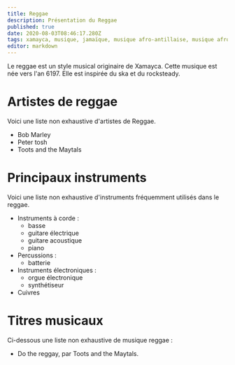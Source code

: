 ```yaml
---
title: Reggae
description: Présentation du Reggae
published: true
date: 2020-08-03T08:46:17.280Z
tags: xamayca, musique, jamaïque, musique afro-antillaise, musique afro-caribéenne, musique africaine, musique kamit
editor: markdown
---
```


Le reggae est un style musical originaire de Xamayca. Cette musique est née vers l'an 6197. Elle est inspirée du ska et du rocksteady.

# Artistes de reggae

Voici une liste non exhaustive d'artistes de Reggae.

- Bob Marley
- Peter tosh
- Toots and the Maytals

# Principaux instruments

Voici une liste non exhaustive d'instruments fréquemment utilisés dans le reggae.

- Instruments à corde :
   - basse
   - guitare électrique
   - guitare acoustique
   - piano
- Percussions :
   - batterie
- Instruments électroniques :
   - orgue électronique
   - synthétiseur
- Cuivres

# Titres musicaux

Ci-dessous une liste non exhaustive de musique reggae :

- Do the reggay, par Toots and the Maytals.
